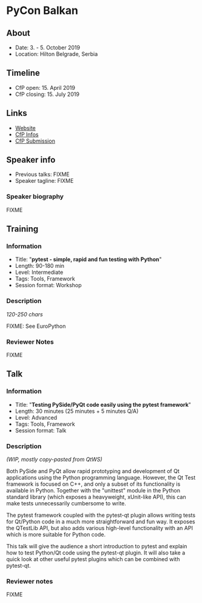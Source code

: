 # PyCon Balkan

## About

- Date: 3. - 5. October 2019
- Location: Hilton Belgrade, Serbia

## Timeline

- CfP open: 15. April 2019
- CfP closing: 15. July 2019

## Links

- [Website](https://pyconbalkan.com/)
- [CfP Infos](https://pyconbalkan.com/cfp)
- [CfP Submission](https://sessionize.com/pycon-balkan-2019/)

## Speaker info

- Previous talks: FIXME
- Speaker tagline: FIXME

### Speaker biography

FIXME

## Training
### Information

- Title: "**pytest - simple, rapid and fun testing with Python**"
- Length: 90-180 min
- Level: Intermediate
- Tags: Tools, Framework
- Session format: Workshop

### Description

*120-250 chars*

FIXME: See EuroPython

### Reviewer Notes

FIXME

## Talk
### Information

- Title: "**Testing PySide/PyQt code easily using the pytest framework**"
- Length: 30 minutes (25 minutes + 5 minutes Q/A)
- Level: Advanced
- Tags: Tools, Framework
- Session format: Talk

### Description

*(WIP, mostly copy-pasted from QtWS)*

Both PySide and PyQt allow rapid prototyping and development of Qt applications
using the Python programming language. However, the Qt Test framework is focused
on C++, and only a subset of its functionality is available in Python.
Together with the "unittest" module in the Python standard library (which exposes
a heavyweight, xUnit-like API), this can make tests unnecessarily cumbersome to
write.

The pytest framework coupled with the pytest-qt plugin allows writing tests for
Qt/Python code in a much more straightforward and fun way. It exposes the
QTestLib API, but also adds various high-level functionality with an API which
is more suitable for Python code.

This talk will give the audience a short introduction to pytest and explain how
to test Python/Qt code using the pytest-qt plugin. It will also take a quick
look at other useful pytest plugins which can be combined with pytest-qt.

### Reviewer notes

FIXME
